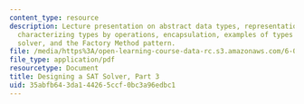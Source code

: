 ```yaml
---
content_type: resource
description: Lecture presentation on abstract data types, representation independence,
  characterizing types by operations, encapsulation, examples of types used by DPLL
  solver, and the Factory Method pattern.
file: /media/https%3A/open-learning-course-data-rc.s3.amazonaws.com/6-005-elements-of-software-construction-fall-2008/35abfb643da144265ccf0bc3a96edbc1_MIT6_005f08_lec13.pdf
file_type: application/pdf
resourcetype: Document
title: Designing a SAT Solver, Part 3
uid: 35abfb64-3da1-4426-5ccf-0bc3a96edbc1
---
```

